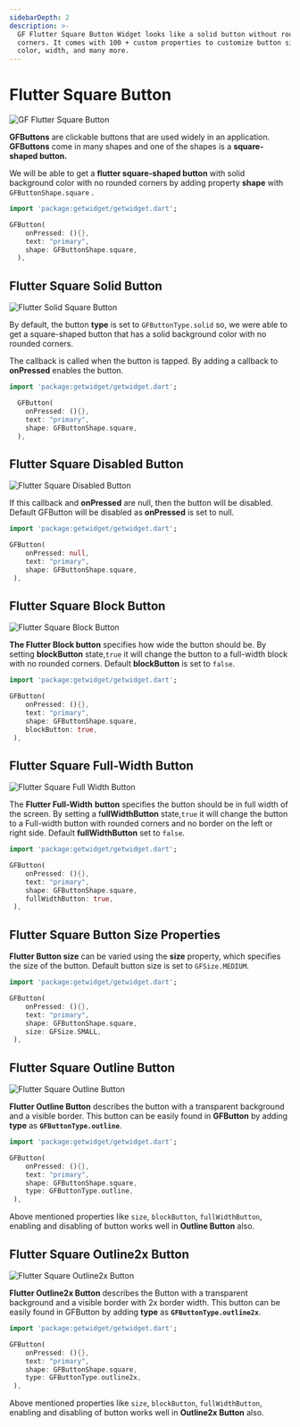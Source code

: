 ```yaml
---
sidebarDepth: 2
description: >-
  GF Flutter Square Button Widget looks like a solid button without rounded
  corners. It comes with 100 + custom properties to customize button size,
  color, width, and many more.
---
```


# Flutter Square Button

![GF Flutter Square Button](https://ik.imagekit.io/ionicfirebaseapp/getwidget/docs/tr:w-800,f-auto/Square_button-solid_ASrQepMkb.png)

**GFButtons** are clickable buttons that are used widely in an application. **GFButtons** come in many shapes and one of the shapes is a **square-shaped button.**

We will be able to get a **flutter square-shaped button** with solid background color with no rounded corners by adding property **shape** with `GFButtonShape.square` .

```dart
import 'package:getwidget/getwidget.dart';

GFButton(
    onPressed: (){},
    text: "primary",
    shape: GFButtonShape.square,
  ),
```

## Flutter Square Solid Button

![Flutter Solid Square Button](https://ik.imagekit.io/ionicfirebaseapp/getwidget/docs/tr:w-800,f-auto/square-solid-2x_P3Wfnkh5t_vonekkHxL.png)

By default, the button **type** is set to `GFButtonType.solid` so, we were able to get a square-shaped button that has a solid background color with no rounded corners.

The callback is called when the button is tapped. By adding a callback to **onPressed** enables the button.

```dart
import 'package:getwidget/getwidget.dart';

  GFButton(
    onPressed: (){},
    text: "primary",
    shape: GFButtonShape.square,
  ),
```

## Flutter Square Disabled Button

![Flutter Square Disabled Button](https://ik.imagekit.io/ionicfirebaseapp/getwidget/docs/tr:w-800,f-auto/square-disabled-2x_t-HoELvaX_eH78LlIRY0pf.png)

If this callback and **onPressed** are null, then the button will be disabled. Default GFButton will be disabled as **onPressed** is set to null.

```dart
import 'package:getwidget/getwidget.dart';

GFButton(
    onPressed: null,
    text: "primary",
    shape: GFButtonShape.square,
 ),
```

## Flutter Square Block Button

![Flutter Square Block Button](https://ik.imagekit.io/ionicfirebaseapp/getwidget/docs/tr:w-800,f-auto/block-2x_zhfeGvIuT0_wkwKmGk-Z.png)

**The Flutter Block button** specifies how wide the button should be. By setting **blockButton** state,`true` it will change the button to a full-width block with no rounded corners. Default **blockButton** is set to `false`.

```dart
import 'package:getwidget/getwidget.dart';

GFButton(
    onPressed: (){},
    text: "primary",
    shape: GFButtonShape.square,
    blockButton: true,
 ),
```

## Flutter Square Full-Width Button

![Flutter Square Full Width Button](https://ik.imagekit.io/ionicfirebaseapp/getwidget/docs/tr:w-800,f-auto/fullwidth-2x_R1MRr5rgb_8s0AW1X_soKM.png)

The **Flutter Full-Width** **button** specifies the button should be in full width of the screen. By setting a f**ullWidthButton** state,`true` it will change the button to a Full-width button with rounded corners and no border on the left or right side.  Default **fullWidthButton** set to `false`.

```dart
import 'package:getwidget/getwidget.dart';

GFButton(
    onPressed: (){},
    text: "primary",
    shape: GFButtonShape.square,
    fullWidthButton: true,
 ),
```

## Flutter Square Button Size Properties

**Flutter Button size** can be varied using the **size** property, which specifies the size of the button. Default button size is set to `GFSize.MEDIUM`.

```dart
import 'package:getwidget/getwidget.dart';

GFButton(
    onPressed: (){},
    text: "primary",
    shape: GFButtonShape.square,
    size: GFSize.SMALL,
 ),
```

## Flutter Square Outline Button

![Flutter Square Outline Button ](https://ik.imagekit.io/ionicfirebaseapp/getwidget/docs/tr:w-800,f-auto/outline-2x_FZI7IwZnU_X75w3ZFS1j.png)

**Flutter Outline Button** describes the button with a transparent background and a visible border. This button can be easily found in **GFButton** by adding **type** as **`GFButtonType.outline`**.

```dart
import 'package:getwidget/getwidget.dart';

GFButton(
    onPressed: (){},
    text: "primary",
    shape: GFButtonShape.square,
    type: GFButtonType.outline,
 ),
```

Above mentioned  properties like `size`, `blockButton`, `fullWidthButton`, enabling and disabling of button works well in **Outline Button** also.

## Flutter Square Outline2x Button

![Flutter Square Outline2x Button](https://ik.imagekit.io/ionicfirebaseapp/getwidget/docs/tr:w-800,f-auto/outline-2x-2x_-CHfawHE8_05mmWBq_il.png)

**Flutter Outline2x Button** describes the Button with a transparent background and a visible border with 2x border width. This button can be easily found in GFButton by adding **type** as **`GFButtonType.outline2x`**.

```dart
import 'package:getwidget/getwidget.dart';

GFButton(
    onPressed: (){},
    text: "primary",
    shape: GFButtonShape.square,
    type: GFButtonType.outline2x,
 ),
```

Above mentioned  properties like `size`, `blockButton`, `fullWidthButton`, enabling and disabling of button works well in **Outline2x Button** also.

